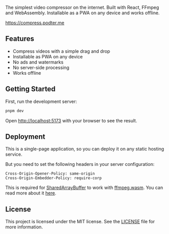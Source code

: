 The simplest video compressor on the internet. Built with React, FFmpeg and WebAssembly.
Installable as a PWA on any device and works offline.

https://compress.podter.me

## Features

- Compress videos with a simple drag and drop
- Installable as PWA on any device
- No ads and watermarks
- No server-side processing
- Works offline

## Getting Started

First, run the development server:

```bash
pnpm dev
```

Open [http://localhost:5173](http://localhost:5173) with your browser to see the result.

## Deployment

This is a single-page application, so you can deploy it on any static hosting service.

But you need to set the following headers in your server configuration:

```
Cross-Origin-Opener-Policy: same-origin
Cross-Origin-Embedder-Policy: require-corp
```

This is required for [SharedArrayBuffer](https://developer.mozilla.org/en-US/docs/Web/JavaScript/Reference/Global_Objects/SharedArrayBuffer) to work with [ffmpeg.wasm](https://ffmpegwasm-0-11-x.netlify.app).
You can read more about it [here](https://developer.mozilla.org/en-US/docs/Web/JavaScript/Reference/Global_Objects/SharedArrayBuffer#security_requirements).

## License

This project is licensed under the MIT license. See the [LICENSE](https://github.com/Podter/compress.podter.me/blob/main/LICENSE) file for more information.
